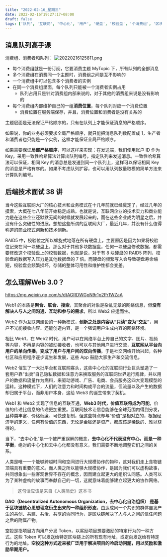 ```yaml
---
title: "2022-02-16_星期三"
date: 2022-02-16T19:27:17+08:00
draft: false
tags: ['队列', '互联网', '中心化', '用户', '硬盘', '校验盘', '个消费组', '区块链', '消费位置', '数据']
---
```


## 消息队列高手课

消费组、消费者和队列：
![20220216125811.png](20220216125811.png)

- 每个消费组就是一份订阅，它要消费主题 MyTopic 下，所有队列的全部消息
- 多个消费组在消费同一个主题时，消费组之间是互不影响的
- 一个消费组中可以包含多个消费者的实例
- 在同一个消费组里面，每个队列只能被一个消费者实例占用
  - 队列占用只是针对消费组内部来说的，对于其他的消费组来说是没有影响的
- 每个消费组内部维护自己的一组**消费位置**，每个队列对应一个消费位置
  - 消费位置在服务端保存，并且，消费位置和消费者是没有关系的

主题层面是无法保证严格顺序的，只有在队列上才能保证消息的严格顺序。

如果说，你的业务必须要求全局严格顺序，就只能把消息队列数配置成 1，生产者和消费者也只能是一个实例，这样才能保证全局严格顺序。

如果需要保证**局部严格顺序**，可以这样来实现：在发送端，我们使用账户 ID 作为 Key，采用一致性哈希算法计算出队列编号，指定队列来发送消息。一致性哈希算法可以保证，相同 Key 的消息总是发送到同一个队列上，这样可以保证相同 Key 的消息是严格有序的。如果不考虑队列扩容，也可以用队列数量取模的简单方法来计算队列编号。

## 后端技术面试 38 讲

当今这些互联网大厂的核心技术和业务模式在十几年前就已经奠定了，经过几年的摸索，大概在七八年前开始稳定成熟。也就是说，互联网企业的技术实力和商业能力是在这些企业还默默无闻的时候就发展起来的，而在这些企业成为明星之后，并没有什么突破性的进展。想想这些所谓的互联网大厂，最近几年，并没有什么值得称道的商业模式创新和技术创新。

RAID5 中，校验位之所以螺旋式地落在所有硬盘上，主要原因是因为如果将校验位记录在同一块硬盘上，那么对于其他多块数据盘，任何一块硬盘修改数据，都需要修改这个校验盘上的校验数据，也就是说，对于有 8 块硬盘的 RAID5 阵列，校验盘的数据写入压力是其他数据盘的 7 倍。而硬盘的频繁写入会导致硬盘寿命缩短，校验盘会频繁损坏，存储的整体可用性和维护性都会变差。

## 怎么理解Web 3.0？

https://mp.weixin.qq.com/s/dtAGRDWGpN9r1p2Pr1WZaA

Web1 的本质是**聚合、联合、搜索**，其聚合的对象是杂乱无章的网络信息，但**没有解决人与人之间沟通、互动和参与的需求**，所以 Web2 应运而生。

Web2 作为互联网建设的一种新模式，**创新之处是内容从“只读”变为“交互”**，用户不光能接收内容、还能创造内容，是一个强调用户生成内容的网络环境。

相比 Web1，在 Web2 时代，用户可以在网络平台上传自己的文字、图片、视频等内容，不再是内容的被动接收者，也可以与其他用户进行交流，**互联网从平台向用户的单向传播，变成了用户与用户间的双向传播**。于是社交网络开始兴起，各种社区和应用程序逐步诞生和发展，这些 App 鼓励大家生产和交流信息。

Web2 催生了一大批平台和互联网寡头，这些中心化的互联网行业巨头塑造了一套用户靠“出卖”自己隐私数据和注意力来换取服务的互联网世界运行规律，并以用户的数据和流量作为燃料，来驱动游戏、广告、电商、会员服务这四大变现模型的运转。这种模式下，人们的注意力和时间构成平台的流量，但流量以及产生的数据却归属于平台，而非用户本身，这给 Web3 的诞生带来了契机。

Web1 和 Web2 实现了信息的互联互通，**Web3 时代，价值互联将成为可能**，价值的传递比信息的传递更加重要。互联网技术让信息能够在全球范围内得到分发，且种类丰富、价格低廉、可快速复制，但这些特点却与“价值”是相对立的，根据经济学的定义，任何有价值的东西，无论是金钱还是资产，都应该是稀缺的、难以获得的。

当下，“去中心化”是一个被严重误解的概念，**去中心化不代表没有中心，而是一种平衡**，绝对的中心化和去中心化都没有意义，我们需要不断地调整它们之间的关系。

人类是唯一一个能够跨越时间和空间进行大规模协作的物种，这对我们走上食物链顶端具有重要的意义。而人类之所以能够大规模协作，是因为我们可以虚构故事，共同想象出一些客观世界不存在的概念，因而建立起更大的组织认同感。人类可以为了某种虚构的故事而奉献自己的一切，这就意味着能够建立起更大的协作网络。

> 这句话应该是来自《人类简史》这本书

**DAO（Decentralized Autonomous Organization，去中心化自治组织） 是基于区块链核心思想理念衍生出来的一种组织形态**，由达成同一个共识的群体自发产生的共创、共建、共治、共享的协同行为，是区块链解决了人与人之间的信任问题之后的附属产物。

空投是指项目方向用户分发 Token，以奖励项目想要激励的特定行为的一种方式。这些 Token 可以发送给特定区块链上的所有现有地址，或定向发送给有特定行为的地址。**空投这种方式近来被广泛用于解决项目的冷启动问题，用以奖励和激励早期用户。**